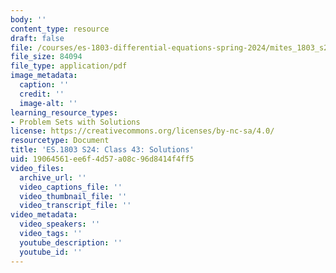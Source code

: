```yaml
---
body: ''
content_type: resource
draft: false
file: /courses/es-1803-differential-equations-spring-2024/mites_1803_s24_day43-problems-qa.pdf
file_size: 84094
file_type: application/pdf
image_metadata:
  caption: ''
  credit: ''
  image-alt: ''
learning_resource_types:
- Problem Sets with Solutions
license: https://creativecommons.org/licenses/by-nc-sa/4.0/
resourcetype: Document
title: 'ES.1803 S24: Class 43: Solutions'
uid: 19064561-ee6f-4d57-a08c-96d8414f4ff5
video_files:
  archive_url: ''
  video_captions_file: ''
  video_thumbnail_file: ''
  video_transcript_file: ''
video_metadata:
  video_speakers: ''
  video_tags: ''
  youtube_description: ''
  youtube_id: ''
---
```

